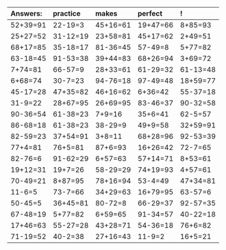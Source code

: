 | Answers: | practice | makes | perfect | ! |
| :--- | :--- | :--- | :--- | :--- |
| 52+39=91 | 22-19=3 | 45+16=61 | 19+47=66 | 8+85=93 | 
| 25+27=52 | 31-12=19 | 23+58=81 | 45+17=62 | 2+49=51 | 
| 68+17=85 | 35-18=17 | 81-36=45 | 57-49=8 | 5+77=82 | 
| 63-18=45 | 91-53=38 | 39+44=83 | 68+26=94 | 3+69=72 | 
| 7+74=81 | 66-57=9 | 28+33=61 | 61-29=32 | 61-13=48 | 
| 6+68=74 | 30-7=23 | 94-76=18 | 97-49=48 | 18+59=77 | 
| 45-17=28 | 47+35=82 | 46+16=62 | 6+36=42 | 55-37=18 | 
| 31-9=22 | 28+67=95 | 26+69=95 | 83-46=37 | 90-32=58 | 
| 90-36=54 | 61-38=23 | 7+9=16 | 35+6=41 | 62-5=57 | 
| 86-68=18 | 61-38=23 | 38-29=9 | 49+9=58 | 32+59=91 | 
| 82-59=23 | 37+54=91 | 3+8=11 | 68+28=96 | 92-53=39 | 
| 77+4=81 | 76+5=81 | 87+6=93 | 16+26=42 | 72-7=65 | 
| 82-76=6 | 91-62=29 | 6+57=63 | 57+14=71 | 8+53=61 | 
| 19+12=31 | 19+7=26 | 58-29=29 | 74+19=93 | 4+57=61 | 
| 70-49=21 | 8+87=95 | 78+16=94 | 53-4=49 | 47+34=81 | 
| 11-6=5 | 73-7=66 | 34+29=63 | 16+79=95 | 63-57=6 | 
| 50-45=5 | 36+45=81 | 80-72=8 | 66-29=37 | 92-57=35 | 
| 67-48=19 | 5+77=82 | 6+59=65 | 91-34=57 | 40-22=18 | 
| 17+46=63 | 55-27=28 | 43+28=71 | 54-36=18 | 76+6=82 | 
| 71-19=52 | 40-2=38 | 27+16=43 | 11-9=2 | 16+5=21 | 
